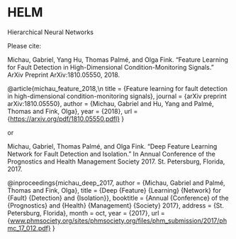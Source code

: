 # HELM
Hierarchical Neural Networks

Please cite:

Michau, Gabriel, Yang Hu, Thomas Palmé, and Olga Fink. “Feature Learning for Fault Detection in High-Dimensional Condition-Monitoring Signals.” ArXiv Preprint ArXiv:1810.05550, 2018.

@article{michau_feature_2018,\n
	title = {Feature learning for fault detection in high-dimensional condition-monitoring signals},
	journal = {arXiv preprint arXiv:1810.05550},
	author = {Michau, Gabriel and Hu, Yang and Palmé, Thomas and Fink, Olga},
	year = {2018},
	url = {https://arxiv.org/pdf/1810.05550.pdfl}
}

or 

Michau, Gabriel, Thomas Palmé, and Olga Fink. “Deep Feature Learning Network for Fault Detection and Isolation.” In Annual Conference of the Prognostics and Health Management Society 2017. St. Petersburg, Florida, 2017.

@inproceedings{michau_deep_2017,
	author = {Michau, Gabriel and Palmé, Thomas and Fink, Olga},
  title = {Deep {Feature} {Learning} {Network} for {Fault} {Detection} and {Isolation}},
  booktitle = {Annual {Conference} of the {Prognostics} and {Health} {Management} {Society} 2017},
  address = {St. Petersburg, Florida},
	month = oct,
	year = {2017},
	url = {www.phmsociety.org/sites/phmsociety.org/files/phm_submission/2017/phmc_17_012.pdf}
}
